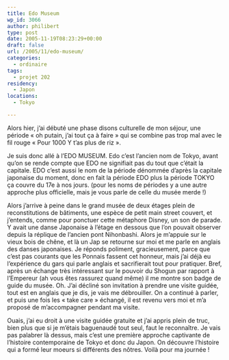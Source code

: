 ```yaml
---
title: Edo Museum
wp_id: 3066
author: philibert
type: post
date: 2005-11-19T08:23:29+00:00
draft: false
url: /2005/11/edo-museum/
categories:
  - ordinaire
tags:
  - projet 202
residency:
  - Japon
locations:
  - Tokyo

---
```

Alors hier, j&rsquo;ai débuté une phase disons culturelle de mon séjour, une période « oh putain, j&rsquo;ai tout ça à faire » qui se combine pas trop mal avec le fil rouge « Pour 1000 Y t&rsquo;as plus de riz ». 

Je suis donc allé à l&rsquo;EDO MUSEUM. Edo c&rsquo;est l&rsquo;ancien nom de Tokyo, avant qu&rsquo;on se rende compte que EDO ne signifiait pas du tout que c&rsquo;était la capitale. EDO c&rsquo;est aussi le nom de la période dénommée d&rsquo;après la capitale japonaise du moment, donc en fait la période EDO plus la période TOKYO ça couvre du 17e à nos jours. (pour les noms de périodes y a une autre approche plus officielle, mais je vous parle de celle du musée merde !)

Alors j&rsquo;arrive à peine dans le grand musée de deux étages plein de reconstitutions de bâtiments, une espèce de petit main street couvert, et j&rsquo;entends, comme pour ponctuer cette métaphore Disney, un son de parade. Y avait une danse Japonaise à l&rsquo;étage en dessous que l&rsquo;on pouvait observer depuis la réplique de l&rsquo;ancien pont Nihonbashi. Alors je m&rsquo;appuie sur le vieux bois de chêne, et là un Jap se retourne sur moi et me parle en anglais des danses japonaises. Je réponds poliment, gracieusement, parce que c&rsquo;est pas courants que les Ponnais fassent cet honneur, mais j&rsquo;ai déjà eu l&rsquo;expérience du gars qui parle anglais et sacrifierait tout pour pratiquer. Bref, après un échange très intéressant sur le pouvoir du Shogun par rapport à l&rsquo;Empereur (ah vous êtes rassurez quand même) il me montre son badge de guide du musée. Oh. J&rsquo;ai décliné son invitation à prendre une visite guidée, tout est en anglais que je dis, je vais me débrouiller. On a continué à parler, et puis une fois les « take care » échangé, il est revenu vers moi et m&rsquo;a proposé de m&rsquo;accompagner pendant ma visite. 

Ouais, j&rsquo;ai eu droit à une visite guidée gratuite et j&rsquo;ai appris plein de truc, bien plus que si je m&rsquo;étais baguenaudé tout seul, faut le reconnaître. Je vais pas palabrer là dessus, mais c&rsquo;est une première approche captivante de l&rsquo;histoire contemporaine de Tokyo et donc du Japon. On découvre l&rsquo;histoire qui a formé leur moeurs si différents des nôtres. Voilà pour ma journée !